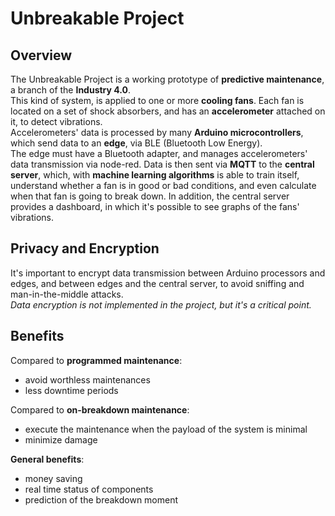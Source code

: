 # Unbreakable Project
## Overview
The Unbreakable Project is a working prototype of **predictive maintenance**, a branch of the **Industry 4.0**. <br />This kind of system, is applied to one or more **cooling fans**. Each fan is located on a set of shock absorbers, and has an **accelerometer** attached on it, to detect vibrations. <br />Accelerometers' data is processed by many **Arduino microcontrollers**, which send data to an **edge**, via BLE (Bluetooth Low Energy). <br />The edge must have a Bluetooth adapter, and manages accelerometers' data transmission via node-red. Data is then sent via **MQTT** to the **central server**, which, with **machine learning algorithms** is able to train itself, understand whether a fan is in good or bad conditions, and even calculate when that fan is going to break down. In addition, the central server provides a dashboard, in which it's possible to see graphs of the fans' vibrations.

## Privacy and Encryption
It's important to encrypt data transmission between Arduino processors and edges, and between edges and the central server, to avoid sniffing and man-in-the-middle attacks. <br />*Data encryption is not implemented in the project, but it's a critical point.*

## Benefits
Compared to **programmed maintenance**:
* avoid worthless maintenances
* less downtime periods

Compared to **on-breakdown maintenance**:
* execute the maintenance when the payload of the system is minimal
* minimize damage

**General benefits**:
* money saving
* real time status of components
* prediction of the breakdown moment
